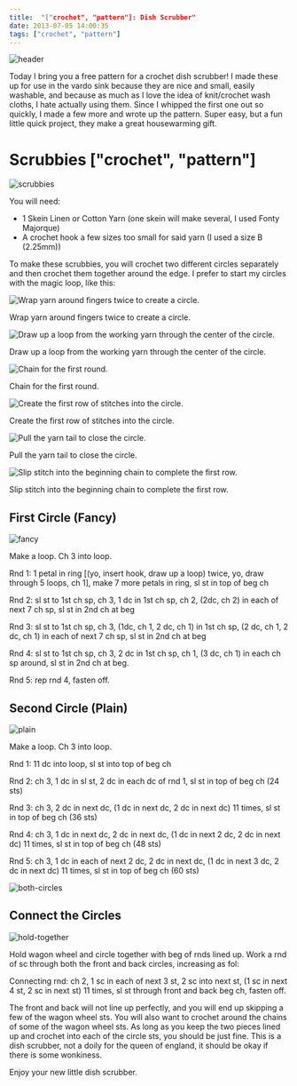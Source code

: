 ```yaml
---
title:  "["crochet", "pattern"]: Dish Scrubber"
date: 2013-07-05 14:00:35
tags: ["crochet", "pattern"]
---
```

![header](/uploads/2013/07/header.jpg)

Today I bring you a free pattern for a crochet dish scrubber! I made these up for use in the vardo sink because they are nice and small, easily washable, and because as much as I love the idea of knit/crochet wash cloths, I hate actually using them. Since I whipped the first one out so quickly, I made a few more and wrote up the pattern. Super easy, but a fun little quick project, they make a great housewarming gift.

# Scrubbies ["crochet", "pattern"]

![scrubbies](/uploads/2013/07/scrubbies.jpg)

You will need:
* 1 Skein Linen or Cotton Yarn (one skein will make several, I used Fonty Majorque)
* A crochet hook a few sizes too small for said yarn (I used a size B (2.25mm))

To make these scrubbies, you will crochet two different circles separately and then crochet them together around the edge. I prefer to start my circles with the magic loop, like this:

![Wrap yarn around fingers twice to create a circle.](/uploads/2013/07/loop-step01.jpg)

Wrap yarn around fingers twice to create a circle.

![Draw up a loop from the working yarn through the center of the circle.](/uploads/2013/07/loop-step02.jpg)

Draw up a loop from the working yarn through the center of the circle.

![Chain for the first round.](/uploads/2013/07/loop-step03.jpg)

Chain for the first round.

![Create the first row of stitches into the circle.](/uploads/2013/07/loop-step04.jpg)

Create the first row of stitches into the circle.

![Pull the yarn tail to close the circle.](/uploads/2013/07/loop-step06.jpg)

Pull the yarn tail to close the circle.

![Slip stitch into the beginning chain to complete the first row.](/uploads/2013/07/loop-step07.jpg)

Slip stitch into the beginning chain to complete the first row.

## First Circle (Fancy)

![fancy](/uploads/2013/07/fancy.jpg)

Make a loop. Ch 3 into loop.

Rnd 1: 1 petal in ring [(yo, insert hook, draw up a loop) twice, yo, draw through 5 loops, ch 1], make 7 more petals in ring, sl st in top of beg ch

Rnd 2: sl st to 1st ch sp, ch 3, 1 dc in 1st ch sp, ch 2, (2dc, ch 2) in each of next 7 ch sp, sl st in 2nd ch at beg

Rnd 3: sl st to 1st ch sp, ch 3, (1dc, ch 1, 2 dc, ch 1) in 1st ch sp, (2 dc, ch 1, 2 dc, ch 1) in each of next 7 ch sp, sl st in 2nd ch at beg

Rnd 4: sl st to 1st ch sp, ch 3, 2 dc in 1st ch sp, ch 1, (3 dc, ch 1) in each ch sp around, sl st in 2nd ch at beg.

Rnd 5: rep rnd 4, fasten off.

## Second Circle (Plain)

![plain](/uploads/2013/07/plain.jpg)

Make a loop. Ch 3 into loop.

Rnd 1: 11 dc into loop, sl st into top of beg ch

Rnd 2: ch 3, 1 dc in sl st, 2 dc in each dc of rnd 1, sl st in top of beg ch (24 sts)

Rnd 3: ch 3, 2 dc in next dc, (1 dc in next dc, 2 dc in next dc) 11 times, sl st in top of beg ch (36 sts)

Rnd 4: ch 3, 1 dc in next dc, 2 dc in next dc, (1 dc in next 2 dc, 2 dc in next dc) 11 times, sl st in top of beg ch (48 sts)

Rnd 5: ch 3, 1 dc in each of next 2 dc, 2 dc in next dc, (1 dc in next 3 dc, 2 dc in next dc) 11 times, sl st in top of beg ch (60 sts)

![both-circles](/uploads/2013/07/both-circles.jpg)

## Connect the Circles

![hold-together](/uploads/2013/07/hold-together.jpg)

Hold wagon wheel and circle together with beg of rnds lined up. Work a rnd of sc through both the front and back circles, increasing as fol:

Connecting rnd: ch 2, 1 sc in each of next 3 st, 2 sc into next st, (1 sc in next 4 st, 2 sc in next st) 11 times, sl st through front and back beg ch, fasten off.

The front and back will not line up perfectly, and you will end up skipping a few of the wagon wheel sts. You will also want to crochet around the chains of some of the wagon wheel sts. As long as you keep the two pieces lined up and crochet into each of the circle sts, you should be just fine. This is a dish scrubber, not a doily for the queen of england, it should be okay if there is some wonkiness.

Enjoy your new little dish scrubber.
